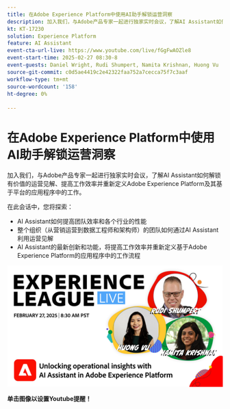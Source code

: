 ```yaml
---
title: 在Adobe Experience Platform中使用AI助手解锁运营洞察
description: 加入我们，与Adobe产品专家一起进行独家实时会议，了解AI Assistant如何解锁有价值的运营见解、提高工作效率并重新定义Adobe Experience Platform及其基于平台的应用程序中的工作。
kt: KT-17230
solution: Experience Platform
feature: AI Assistant
event-cta-url-live: https://www.youtube.com/live/fGgFwAOZle8
event-start-time: 2025-02-27 08:30-8
event-guests: Daniel Wright, Rudi Shumpert, Namita Krishnan, Huong Vu
source-git-commit: c0d5ae4419c2e42322faa752a7cecca75f7c3aaf
workflow-type: tm+mt
source-wordcount: '158'
ht-degree: 0%

---
```


# 在Adobe Experience Platform中使用AI助手解锁运营洞察

加入我们，与Adobe产品专家一起进行独家实时会议，了解AI Assistant如何解锁有价值的运营见解、提高工作效率并重新定义Adobe Experience Platform及其基于平台的应用程序中的工作。

在此会话中，您将探索：

* AI Assistant如何提高团队效率和各个行业的性能
* 整个组织（从营销运营到数据工程师和架构师）的团队如何通过AI Assistant利用运营见解
* AI Assistant的最新创新和功能，将提高工作效率并重新定义基于Adobe Experience Platform的应用程序中的工作流程

[![ExL LIVE 2025年2月27日](assets/WebBanner-02-27-25.jpg)](https://www.youtube.com/live/fGgFwAOZle8)

**单击图像以设置Youtube提醒！**
